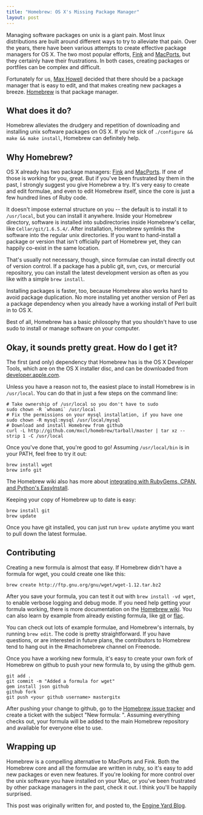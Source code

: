 ```yaml
---
title: "Homebrew: OS X's Missing Package Manager"
layout: post
---
```



Managing software packages on unix is a giant pain. Most linux distributions are built around different ways to try to alleviate that pain. Over the years, there have been various attempts to create effective package managers for OS X. The two most popular efforts, [Fink](http://finkproject.org) and [MacPorts](http://macports.org), but they certainly have their frustrations. In both cases, creating packages or portfiles can be complex and difficult.

Fortunately for us, [Max Howell](http://www.methylblue.com/) decided that there should be a package manager that is easy to edit, and that makes creating new packages a breeze. [Homebrew](http://github.com/mxcl/homebrew) is that package manager.


## What does it do?

Homebrew alleviates the drudgery and repetition of downloading and installing unix software packages on OS X. If you're sick of `./configure && make && make install`, Homebrew can definitely help.


## Why Homebrew?

OS X already has two package managers: [Fink](http://finkproject.org) and [MacPorts](http://macports.org). If one of those is working for you, great. But if you've been frustrated by them in the past, I strongly suggest you give Homebrew a try. It's very easy to create and edit formulae, and even to edit Homebrew itself, since the core is just a few hundred lines of Ruby code.

It doesn't impose external structure on you -- the default is to install it to `/usr/local`, but you can install it anywhere. Inside your Homebrew directory, software is installed into subdirectories inside Homebrew's cellar, like `Cellar/git/1.6.5.4/`. After installation, Homebrew symlinks the software into the regular unix directories. If you want to hand-install a package or version that isn't officially part of Homebrew yet, they can happily co-exist in the same location.

That's usually not necessary, though, since formulae can install directly out of version control. If a package has a public git, svn, cvs, or mercurial repository, you can install the latest development version as often as you like with a simple `brew install`.

Installing packages is faster, too, because Homebrew also works hard to avoid package duplication. No more installing yet another version of Perl as a package dependency when you already have a working install of Perl built in to OS X.

Best of all, Homebrew has a basic philosophy that you shouldn't have to use sudo to install or manage software on your computer.


## Okay, it sounds pretty great. How do I get it?

The first (and only) dependency that Homebrew has is the OS X Developer Tools, which are on the OS X installer disc, and can be downloaded from [developer.apple.com](http://developer.apple.com).

Unless you have a reason not to, the easiest place to install Homebrew is in `/usr/local`. You can do that in just a few steps on the command line:

    # Take ownership of /usr/local so you don't have to sudo
    sudo chown -R `whoami` /usr/local
    # Fix the permissions on your mysql installation, if you have one
    sudo chown -R mysql:mysql /usr/local/mysql
    # Download and install Homebrew from github
    curl -L http://github.com/mxcl/homebrew/tarball/master | tar xz --strip 1 -C /usr/local

Once you've done that, you're good to go! Assuming `/usr/local/bin` is in your PATH, feel free to try it out:

    brew install wget
    brew info git

The Homebrew wiki also has more about [integrating with RubyGems, CPAN, and Python's EasyInstall](http://wiki.github.com/mxcl/homebrew/cpan-ruby-gems-and-python-disttools).

Keeping your copy of Homebrew up to date is easy:

    brew install git
    brew update

Once you have git installed, you can just run `brew update` anytime you want to pull down the latest formulae.


## Contributing

Creating a new formula is almost that easy. If Homebrew didn't have a formula for wget, you could create one like this:

    brew create http://ftp.gnu.org/gnu/wget/wget-1.12.tar.bz2

After you save your formula, you can test it out with `brew install -vd wget`, to enable verbose logging and debug mode. If you need help getting your formula working, there is more documentation on the [Homebrew wiki](http://wiki.github.com/mxcl/homebrew/contributing). You can also learn by example from already existing formula, like [git](http://github.com/mxcl/homebrew/tree/master/Library/Formula/git.rb) or [flac](http://github.com/mxcl/homebrew/tree/master/Library/Formula/flac.rb).

You can check out lots of example formulae, and Homebrew's internals, by running `brew edit`. The code is pretty straightforward. If you have questions, or are interested in future plans, the contributors to Homebrew tend to hang out in the #machomebrew channel on Freenode.

Once you have a working new formula, it's easy to create your own fork of Homebrew on github to push your new formula to, by using the github gem.

    git add .
    git commit -m "Added a formula for wget"
    gem install json github
    github fork
    git push <your github username> mastergitx

After pushing your change to github, go to the [Homebrew issue tracker](http://github.com/mxcl/homebrew/issues) and create a ticket with the subject "New formula: <software name>". Assuming everything checks out, your formula will be added to the main Homebrew repository and available for everyone else to use.


## Wrapping up

Homebrew is a compelling alternative to MacPorts and Fink. Both the Homebrew core and all the formulae are written in ruby, so it's easy to add new packages or even new features. If you're looking for more control over the unix software you have installed on your Mac, or you've been frustrated by other package managers in the past, check it out. I think you'll be happily surprised.

<p class="aside">This post was originally written for, and posted to, the <a href="http://www.engineyard.com/blog/2010/homebrew-os-xs-missing-package-manager/">Engine Yard Blog</a>.</p>